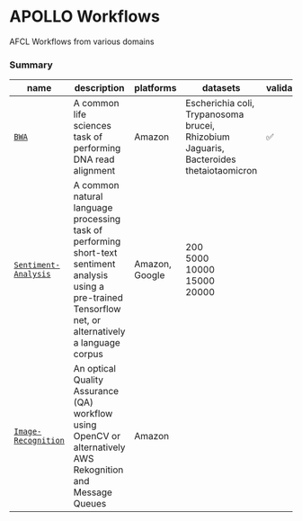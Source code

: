 # APOLLO Workflows

AFCL Workflows from various domains

### Summary

name | description | platforms | datasets | validation | metrics
--- | ---- |  ----- | ------  | ----- | -----
[`BWA`](https://github.com/Apollo-Workflows/BWA)  | A common life sciences task of performing DNA read alignment | Amazon |  Escherichia coli, Trypanosoma brucei, Rhizobium Jaguaris, Bacteroides thetaiotaomicron | ✅ | ✅ 
[`Sentiment-Analysis`](https://github.com/Apollo-Workflows/Sentiment-Analysis)  | A common natural language processing task of performing short-text sentiment analysis using a pre-trained Tensorflow net, or alternatively a language corpus  | Amazon, Google |  200<br> 5000<br> 10000<br> 15000<br> 20000 | | ✅
[`Image-Recognition`](https://github.com/Apollo-Workflows/Image-Recognition)  | An optical Quality Assurance (QA) workflow using OpenCV or alternatively AWS Rekognition and Message Queues  | Amazon |  | | 
